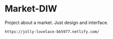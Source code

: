 # Market-DIW
Project about a market. Just design and interface.

``
https://jolly-lovelace-bb5977.netlify.com/
``
